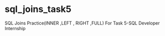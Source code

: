 # sql_joins_task5
SQL Joins Practice(INNER ,LEFT , RIGHT ,FULL) For Task 5-SQL Developer  Internship
